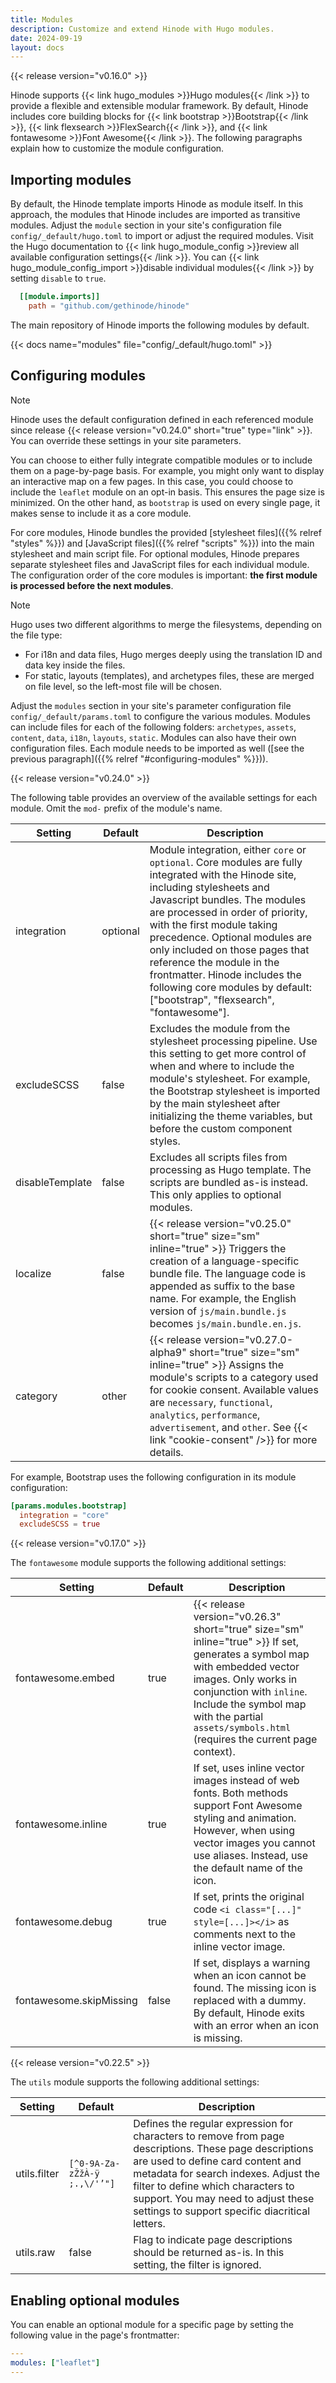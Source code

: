 ```yaml
---
title: Modules
description: Customize and extend Hinode with Hugo modules.
date: 2024-09-19
layout: docs
---
```


{{< release version="v0.16.0" >}}

Hinode supports {{< link hugo_modules >}}Hugo modules{{< /link >}} to provide a flexible and extensible modular framework. By default, Hinode includes core building blocks for {{< link bootstrap >}}Bootstrap{{< /link >}}, {{< link flexsearch >}}FlexSearch{{< /link >}}, and {{< link fontawesome >}}Font Awesome{{< /link >}}. The following paragraphs explain how to customize the module configuration.

## Importing modules

By default, the Hinode template imports Hinode as module itself. In this approach, the modules that Hinode includes are imported as transitive modules. Adjust the `module` section in your site's configuration file `config/_default/hugo.toml` to import or adjust the required modules. Visit the Hugo documentation to {{< link hugo_module_config >}}review all available configuration settings{{< /link >}}. You can {{< link hugo_module_config_import >}}disable individual modules{{< /link >}} by setting `disable` to `true`.

```toml
  [[module.imports]]
    path = "github.com/gethinode/hinode"
```

The main repository of Hinode imports the following modules by default.

{{< docs name="modules" file="config/_default/hugo.toml" >}}

## Configuring modules

> [!NOTE]
Hinode uses the default configuration defined in each referenced module since release {{< release version="v0.24.0" short="true" type="link" >}}. You can override these settings in your site parameters.

You can choose to either fully integrate compatible modules or to include them on a page-by-page basis. For example, you might only want to display an interactive map on a few pages. In this case, you could choose to include the `leaflet` module on an opt-in basis. This ensures the page size is minimized. On the other hand, as `bootstrap` is used on every single page, it makes sense to include it as a core module.

For core modules, Hinode bundles the provided [stylesheet files]({{% relref "styles" %}}) and [JavaScript files]({{% relref "scripts" %}}) into the main stylesheet and main script file. For optional modules, Hinode prepares separate stylesheet files and JavaScript files for each individual module. The configuration order of the core modules is important: **the first module is processed before the next modules**.

> [!NOTE]
> Hugo uses two different algorithms to merge the filesystems, depending on the file type:
>
> - For i18n and data files, Hugo merges deeply using the translation ID and data key inside the files.
> - For static, layouts (templates), and archetypes files, these are merged on file level, so the left-most file will be chosen.

Adjust the `modules` section in your site's parameter configuration file `config/_default/params.toml` to configure the various modules. Modules can include files for each of the following folders: `archetypes`, `assets`, `content`, `data`, `i18n`, `layouts`, `static`. Modules can also have their own configuration files. Each module needs to be imported as well ([see the previous paragraph]({{% relref "#configuring-modules" %}})).

{{< release version="v0.24.0" >}}

The following table provides an overview of the available settings for each module. Omit the `mod-` prefix of the module's name.

<!-- markdownlint-disable MD037 -->
| Setting         | Default       | Description |
|-----------------|---------------|-------------|
| integration     | optional      | Module integration, either `core` or `optional`. Core modules are fully integrated with the Hinode site, including stylesheets and Javascript bundles. The modules are processed in order of priority, with the first module taking precedence. Optional modules are only included on those pages that reference the module in the frontmatter. Hinode includes the following core modules by default: ["bootstrap", "flexsearch", "fontawesome"]. |
| excludeSCSS     | false | Excludes the module from the stylesheet processing pipeline. Use this setting to get more control of when and where to include the module's stylesheet. For example, the Bootstrap stylesheet is imported by the main stylesheet after initializing the theme variables, but before the custom component styles. |
| disableTemplate | false         | Excludes all scripts files from processing as Hugo template. The scripts are bundled as-is instead. This only applies to optional modules. |
| localize        | false         | {{< release version="v0.25.0" short="true" size="sm" inline="true" >}} Triggers the creation of a language-specific bundle file. The language code is appended as suffix to the base name. For example, the English version of `js/main.bundle.js` becomes `js/main.bundle.en.js`. |
| category        | other         | {{< release version="v0.27.0-alpha9" short="true" size="sm" inline="true" >}} Assigns the module's scripts to a category used for cookie consent. Available values are `necessary`, `functional`, `analytics`, `performance`, `advertisement`, and `other`. See {{< link "cookie-consent" />}} for more details. |
<!-- markdownlint-disable MD037 -->

For example, Bootstrap uses the following configuration in its module configuration:

```toml
[params.modules.bootstrap]
  integration = "core"
  excludeSCSS = true
```

{{< release version="v0.17.0" >}}

The `fontawesome` module supports the following additional settings:

<!-- markdownlint-disable MD037 -->
| Setting                 | Default | Description |
|-------------------------|---------|-------------|
| fontawesome.embed       | true    | {{< release version="v0.26.3" short="true" size="sm" inline="true" >}} If set, generates a symbol map with embedded vector images. Only works in conjunction with `inline`. Include the symbol map with the partial `assets/symbols.html` (requires the current page context). |
| fontawesome.inline      | true    | If set, uses inline vector images instead of web fonts. Both methods support Font Awesome styling and animation. However, when using vector images you cannot use aliases. Instead, use the default name of the icon. |
| fontawesome.debug       | true    | If set, prints the original code `<i class="[...]" style=[...]></i>` as comments next to the inline vector image. |
| fontawesome.skipMissing | false   | If set, displays a warning when an icon cannot be found. The missing icon is replaced with a dummy. By default, Hinode exits with an error when an icon is missing. |
<!-- markdownlint-enable MD037 -->

{{< release version="v0.22.5" >}}

The `utils` module supports the following additional settings:

| Setting                 | Default | Description |
|-------------------------|---------|-------------|
| utils.filter      | `[^0-9A-Za-zŽžÀ-ÿ ;.,\/'’"]` | Defines the regular expression for characters to remove from page descriptions. These page descriptions are used to define card content and metadata for search indexes. Adjust the filter to define which characters to support. You may need to adjust these settings to support specific diacritical letters. |
| utils.raw         | false | Flag to indicate page descriptions should be returned as-is. In this setting, the filter is ignored. |

## Enabling optional modules

You can enable an optional module for a specific page by setting the following value in the page's frontmatter:

```yml
---
modules: ["leaflet"]
---
```

